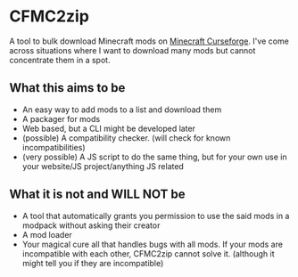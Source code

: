 # CFMC2zip
A tool to bulk download Minecraft mods on [Minecraft Curseforge](minecraft.curseforge.com). I've come across situations where I want to download many mods but cannot concentrate them in a spot.
## What this aims to be
* An easy way to add mods to a list and download them
* A packager for mods
* Web based, but a CLI might be developed later
* (possible) A compatibility checker. (will check for known incompatibilities)
* (very possible) A JS script to do the same thing, but for your own use in your website/JS project/anything JS related
## What it is not and WILL NOT be
* A tool that automatically grants you permission to use the said mods in a modpack without asking their creator
* A mod loader
* Your magical cure all that handles bugs with all mods. If your mods are incompatible with each other, CFMC2zip cannot solve it. (although it might tell you if they are incompatible)
